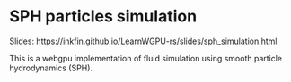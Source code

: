 # SPH particles simulation

Slides: <https://inkfin.github.io/LearnWGPU-rs/slides/sph_simulation.html>

This is a webgpu implementation of fluid simulation using smooth particle hydrodynamics (SPH).

